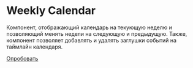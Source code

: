 # Weekly Calendar

Компонент, отображающий календарь на текующую неделю и позволяющий менять недели на следующую и предыдущую. Также, компонент позволяет добавлять и удалять заглушки событий на таймлайн календаря.

[Опробовать](https://weekly-calendar-qrpa1u3og-pvrtss.vercel.app/)
